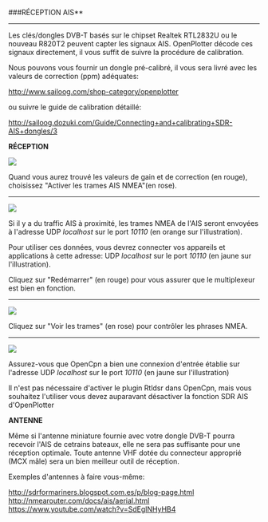###RÉCEPTION AIS**

---



Les clés/dongles DVB-T basés sur le chipset Realtek RTL2832U ou le nouveau R820T2 peuvent capter les signaux AIS. OpenPlotter décode ces signaux directement, il vous suffit de suivre la procédure de calibration.

Nous pouvons vous fournir un dongle pré-calibré, il vous sera livré avec les valeurs de correction (ppm) adéquates:

http://www.sailoog.com/shop-category/openplotter

ou suivre le guide de calibration détaillé:

http://sailoog.dozuki.com/Guide/Connecting+and+calibrating+SDR-AIS+dongles/3

**RÉCEPTION**

![](ui_ais-001.jpg)

Quand vous aurez trouvé les valeurs de gain et de correction (en rouge), choisissez "Activer les trames AIS NMEA"(en rose). 

---

![](ui_ais-003.jpg)

Si il y a du traffic AIS à proximité, les trames NMEA de l'AIS seront envoyées à l'adresse UDP *localhost* sur le port *10110* (en orange sur l'illustration).

Pour utiliser ces données, vous devrez connecter vos appareils et applications à cette adresse: UDP *localhost* sur le port *10110*  (en jaune sur l'illustration).

Cliquez sur "Redémarrer" (en rouge) pour vous assurer que le multiplexeur est bien en fonction.

---

![](ui_ais-003b.jpg)

Cliquez sur "Voir les trames" (en rose) pour contrôler les phrases NMEA.

---

![](ui_ais-004.jpg)

Assurez-vous que OpenCpn a bien une connexion d'entrée établie sur l'adresse UDP *localhost* sur le port *10110*  (en jaune sur l'illustration)


Il n'est pas nécessaire d'activer le plugin Rtldsr dans OpenCpn, mais vous souhaitez l'utiliser vous devez auparavant désactiver la fonction SDR AIS d'OpenPlotter

**ANTENNE**

Même si l'antenne miniature fournie avec votre dongle DVB-T pourra recevoir l'AIS de cetrains bateaux, elle ne sera pas suffisante pour une réception optimale. Toute antenne VHF dotée du connecteur approprié (MCX mâle) sera un bien meilleur outil de réception.

Exemples d'antennes à faire vous-même:

http://sdrformariners.blogspot.com.es/p/blog-page.html
http://nmearouter.com/docs/ais/aerial.html
https://www.youtube.com/watch?v=SdEglNHyHB4